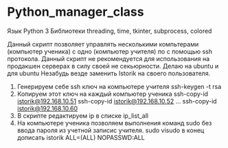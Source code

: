 # Python_manager_class

Язык Python 3
Библиотеки threading, time, tkinter, subprocess, colored

Данный скрипт позволяет управлять несколькими компьтерами (компьютер ученика) с одно (компьютер учителя) по с помощью ssh протокола.
Данный скрипт не рекомендуется для использования на продакшен серверах в силу своей не секьюрности.
Делаю на ubuntu и для ubuntu
Незабудь везде заменить Istorik на своего пользователя.

1. Генерируем себе ssh ключ на компьютере учителя
ssh-keygen -t rsa
2. Копируем этот ключ на каждый компьютер ученика
ssh-copy-id istorik@192.168.10.51
ssh-copy-id istorik@192.168.10.52
...
ssh-copy-id istorik@192.168.10.60
3. В скрипте редактируем ip в списке ip_list_all
4. На компьютере ученика позволяем выполнения команд sudo без ввода пароля из учетной записис учителя.
sudo visudo
в конец дописать
istorik ALL=(ALL) NOPASSWD:ALL
